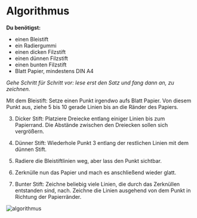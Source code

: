 # Algorithmus 

**Du benötigst:**
* einen Bleistift
* ein Radiergummi
* einen dicken Filzstift 
* einen dünnen Filzstift
* einen bunten Filzstift 
* Blatt Papier, mindestens DIN A4


*Gehe Schritt für Schritt vor: lese erst den Satz und fang dann an, zu zeichnen.* 


Mit dem Bleistift: Setze einen Punkt irgendwo aufs Blatt Papier. 
Von diesem Punkt aus, ziehe 5 bis 10 gerade Linien bis an die Ränder des Papiers. 


3. Dicker Stift: Platziere Dreiecke entlang einiger Linien bis zum Papierrand. Die Abstände zwischen den Dreiecken sollen sich vergrößern. 
4. Dünner Stift: Wiederhole Punkt 3 entlang der restlichen Linien mit dem dünnen Stift. 


5. Radiere die Bleistiftlinien weg, aber lass den Punkt sichtbar.


6. Zerknülle nun das Papier und mach es anschließend wieder glatt. 
7. Bunter Stift: Zeichne beliebig viele Linien, die durch das Zerknüllen entstanden sind, nach. Zeichne die Linien ausgehend von dem Punkt in Richtung der Papierränder.

![algorithmus](https://cloud.githubusercontent.com/assets/23063564/19840307/1e897cf2-9ef3-11e6-959f-03cbb3f7abea.jpg)

